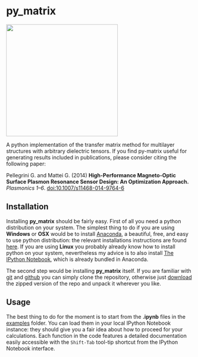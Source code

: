 # py_matrix

<img src="https://github.com/gevero/py_matrix/blob/master/py_matrix/images/multilayer.png" width="300">

A python implementation of the transfer matrix method for multilayer structures with arbitrary dielectric tensors. If you find py-matrix useful for generating results included in publications, please consider citing the following paper:

Pellegrini G. and Mattei G. (2014) **High-Performance Magneto-Optic Surface Plasmon Resonance Sensor Design: An Optimization Approach.**  *Plasmonics 1–6*. [doi:10.1007/s11468-014-9764-6](http://link.springer.com/article/10.1007/s11468-014-9764-6 "doi:10.1007/s11468-014-9764-6")

## Installation

Installing **py_matrix** should be fairly easy. First of all you need a python distribution on your system. The simplest thing to do if you are using **Windows** or **OSX** would be to install [Anaconda](https://store.continuum.io/cshop/anaconda/), a beautiful, free, and easy to use python distribution: the relevant installations instructions are found [here](http://docs.continuum.io/anaconda/install.html). If you are using **Linux** you probably already know how to install python on your system, nevertheless my advice is to also install [The IPython Notebook](http://ipython.org/notebook.html), which is already bundled in Anaconda.

The second step would be installing **py_matrix** itself. If you are familiar with [git](http://git-scm.com/) and [github](https://github.com/) you can simply clone the repository, otherwise just [download](https://github.com/gevero/py-matrix/archive/master.zip) the zipped version of the repo and unpack it wherever you like.

## Usage

The best thing to do for the moment is to start from the **.ipynb** files in the [examples](https://github.com/gevero/py-matrix/tree/master/examples) folder. You can load them in your local IPython Notebook instance: they should give you a fair idea about how to proceed for your calculations. Each function in the code features a detailed documentation easily accessible with the `Shift-Tab` tool-tip shortcut from the IPython Notebook interface.

